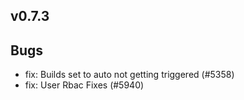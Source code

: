 ## v0.7.3

## Bugs
- fix: Builds set to auto not getting triggered (#5358)
- fix: User Rbac Fixes (#5940)
